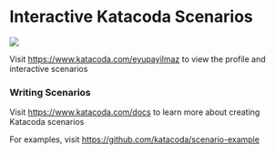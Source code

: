 # Interactive Katacoda Scenarios

[![](http://shields.katacoda.com/katacoda/eyupayilmaz/count.svg)](https://www.katacoda.com/eyupayilmaz "Get your profile on Katacoda.com")

Visit https://www.katacoda.com/eyupayilmaz to view the profile and interactive scenarios

### Writing Scenarios
Visit https://www.katacoda.com/docs to learn more about creating Katacoda scenarios

For examples, visit https://github.com/katacoda/scenario-example

